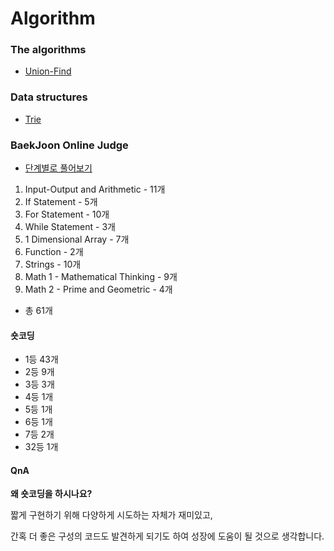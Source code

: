 # Algorithm

### The algorithms

- [Union-Find](https://www.notion.so/zzimss/Union-Find-fa78205d7928462391c0511c02993868)

### Data structures

- [Trie](https://www.notion.so/zzimss/Trie-ee463d67a49a4303bb12588b19e6a332)

### BaekJoon Online Judge

- [단계별로 풀어보기](https://www.acmicpc.net/step)



01. Input-Output and Arithmetic - 11개
02. If Statement - 5개
03. For Statement - 10개
04. While Statement - 3개
05. 1 Dimensional Array - 7개
06. Function - 2개
07. Strings - 10개
08. Math 1 - Mathematical Thinking - 9개
09. Math 2 - Prime and Geometric - 4개
 - 총 61개

#### 숏코딩

- 1등 43개
- 2등 9개
- 3등 3개
- 4등 1개
- 5등 1개
- 6등 1개
- 7등 2개
- 32등 1개

#### QnA

**왜 숏코딩을 하시나요?**  



짧게 구현하기 위해 다양하게 시도하는 자체가 재미있고,



간혹 더 좋은 구성의 코드도 발견하게 되기도 하여 성장에 도움이 될 것으로 생각합니다.
